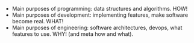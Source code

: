 - Main purposes of programming: data structures and algorithms. HOW!
- Main purposes of development: implementing features, make software become real. WHAT!
- Main purposes of engineering: software architectures, devops, what features to use. WHY! (and meta how and what).